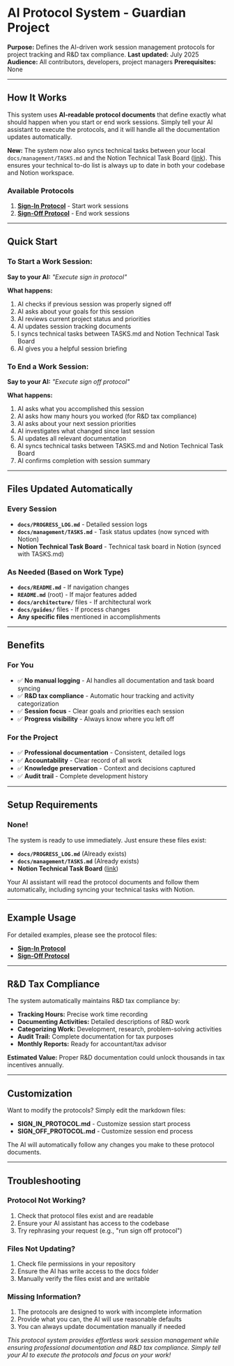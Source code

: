 # AI Protocol System - Guardian Project

**Purpose:** Defines the AI-driven work session management protocols for project tracking and R&D tax compliance.
**Last updated:** July 2025
**Audience:** All contributors, developers, project managers
**Prerequisites:** None

---

## **How It Works**

This system uses **AI-readable protocol documents** that define exactly what should happen when you start or end work sessions. Simply tell your AI assistant to execute the protocols, and it will handle all the documentation updates automatically.

**New:** The system now also syncs technical tasks between your local `docs/management/TASKS.md` and the Notion Technical Task Board ([link](https://www.notion.so/22887f8cee9e816b98cbc8a99950d452)). This ensures your technical to-do list is always up to date in both your codebase and Notion workspace.

### **Available Protocols**

1. **[Sign-In Protocol](SIGN_IN_PROTOCOL.md)** - Start work sessions
2. **[Sign-Off Protocol](SIGN_OFF_PROTOCOL.md)** - End work sessions

---

## **Quick Start**

### **To Start a Work Session:**
**Say to your AI:** *"Execute sign in protocol"*

**What happens:**
1. AI checks if previous session was properly signed off
2. AI asks about your goals for this session
3. AI reviews current project status and priorities  
4. AI updates session tracking documents
5. I syncs technical tasks between TASKS.md and Notion Technical Task Board
6. AI gives you a helpful session briefing

### **To End a Work Session:**
**Say to your AI:** *"Execute sign off protocol"*

**What happens:**
1. AI asks what you accomplished this session
2. AI asks how many hours you worked (for R&D tax compliance)
3. AI asks about your next session priorities
4. AI investigates what changed since last session
5. AI updates all relevant documentation
6. AI syncs technical tasks between TASKS.md and Notion Technical Task Board
7. AI confirms completion with session summary

---

## **Files Updated Automatically**

### **Every Session**
- **`docs/PROGRESS_LOG.md`** - Detailed session logs
- **`docs/management/TASKS.md`** - Task status updates (now synced with Notion)
- **Notion Technical Task Board** - Technical task board in Notion (synced with TASKS.md)

### **As Needed (Based on Work Type)**
- **`docs/README.md`** - If navigation changes
- **`README.md`** (root) - If major features added
- **`docs/architecture/`** files - If architectural work
- **`docs/guides/`** files - If process changes
- **Any specific files** mentioned in accomplishments

---

## **Benefits**

### **For You**
- ✅ **No manual logging** - AI handles all documentation and task board syncing
- ✅ **R&D tax compliance** - Automatic hour tracking and activity categorization
- ✅ **Session focus** - Clear goals and priorities each session
- ✅ **Progress visibility** - Always know where you left off

### **For the Project**
- ✅ **Professional documentation** - Consistent, detailed logs
- ✅ **Accountability** - Clear record of all work
- ✅ **Knowledge preservation** - Context and decisions captured
- ✅ **Audit trail** - Complete development history

---

## **Setup Requirements**

### **None!** 
The system is ready to use immediately. Just ensure these files exist:
- **`docs/PROGRESS_LOG.md`** (Already exists)
- **`docs/management/TASKS.md`** (Already exists)
- **Notion Technical Task Board** ([link](https://www.notion.so/22887f8cee9e816b98cbc8a99950d452))

Your AI assistant will read the protocol documents and follow them automatically, including syncing your technical tasks with Notion.

---

## **Example Usage**

For detailed examples, please see the protocol files:
- **[Sign-In Protocol](SIGN_IN_PROTOCOL.md)**
- **[Sign-Off Protocol](SIGN_OFF_PROTOCOL.md)**

---

## **R&D Tax Compliance**

The system automatically maintains R&D tax compliance by:

- **Tracking Hours:** Precise work time recording
- **Documenting Activities:** Detailed descriptions of R&D work
- **Categorizing Work:** Development, research, problem-solving activities
- **Audit Trail:** Complete documentation for tax purposes
- **Monthly Reports:** Ready for accountant/tax advisor

**Estimated Value:** Proper R&D documentation could unlock thousands in tax incentives annually.

---

## **Customization**

Want to modify the protocols? Simply edit the markdown files:
- **SIGN_IN_PROTOCOL.md** - Customize session start process
- **SIGN_OFF_PROTOCOL.md** - Customize session end process

The AI will automatically follow any changes you make to these protocol documents.

---

## **Troubleshooting**

### **Protocol Not Working?**
1. Check that protocol files exist and are readable
2. Ensure your AI assistant has access to the codebase
3. Try rephrasing your request (e.g., "run sign off protocol")

### **Files Not Updating?**
1. Check file permissions in your repository
2. Ensure the AI has write access to the docs folder
3. Manually verify the files exist and are writable

### **Missing Information?**
1. The protocols are designed to work with incomplete information
2. Provide what you can, the AI will use reasonable defaults
3. You can always update documentation manually if needed

*This protocol system provides effortless work session management while ensuring professional documentation and R&D tax compliance. Simply tell your AI to execute the protocols and focus on your work!*